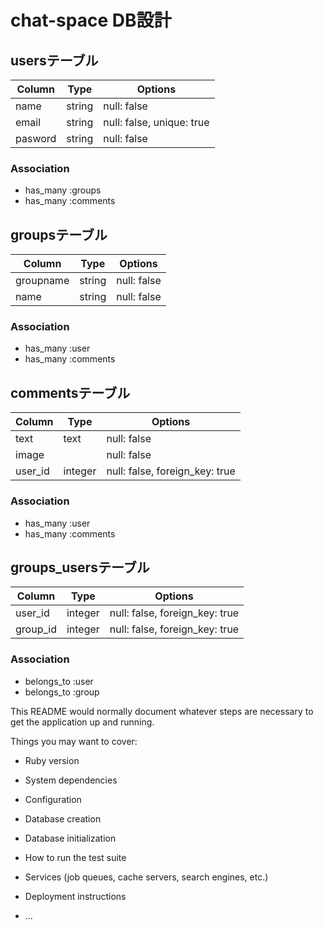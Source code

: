 # chat-space DB設計
## usersテーブル
|Column|Type|Options|
|------|----|-------|
|name|string|null: false|
|email|string|null: false, unique: true|
|pasword|string|null: false|

### Association
- has_many :groups
- has_many :comments

## groupsテーブル
|Column|Type|Options|
|------|----|-------|
|groupname|string|null: false|
|name|string|null: false|

### Association
- has_many :user
- has_many :comments

## commentsテーブル
|Column|Type|Options|
|------|----|-------|
|text|text|null: false|
|image||null: false|
|user_id|integer|null: false, foreign_key: true|

### Association
- has_many :user
- has_many :comments

## groups_usersテーブル
|Column|Type|Options|
|------|----|-------|
|user_id|integer|null: false, foreign_key: true|
|group_id|integer|null: false, foreign_key: true|

### Association
- belongs_to :user
- belongs_to :group

This README would normally document whatever steps are necessary to get the
application up and running.

Things you may want to cover:

* Ruby version

* System dependencies

* Configuration

* Database creation

* Database initialization

* How to run the test suite

* Services (job queues, cache servers, search engines, etc.)

* Deployment instructions

* ...
